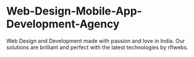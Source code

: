 # Web-Design-Mobile-App-Development-Agency
Web Design and Development made with passion and love in India. Our solutions are brilliant and perfect with the latest technologies by rflwebs.
